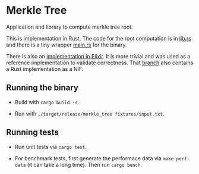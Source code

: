 # Merkle Tree

Application and library to compute merkle tree root.

This is implementation in Rust. The code for the root computation is in
[lib.rs](src/lib.rs) and there is a tiny wrapper [main.rs](src/main.rs) for the
binary.

There is also an
[implementation in Elixir](https://github.com/hrubi/merkle_tree/blob/elixir/lib/merkle_tree.ex).
It is more trivial and was used as a reference implementation to validate
correctness. That [branch](https://github.com/hrubi/merkle_tree/tree/elixir)
also contains a Rust implementation as a NIF.

## Running the binary

* Build with `cargo build -r`.

* Run with `./target/release/merkle_tree fixtures/input.txt`.

## Running tests

* Run unit tests via `cargo test`.

* For benchmark tests, first generate the performace data via `make perf-data`
  (it can take a long time). Then run `cargo bench`.
